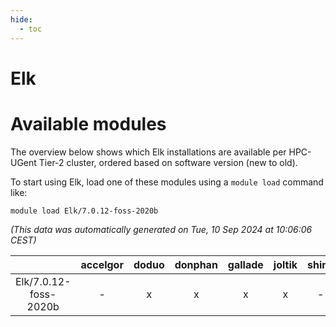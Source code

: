```yaml
---
hide:
  - toc
---
```


Elk
===

# Available modules


The overview below shows which Elk installations are available per HPC-UGent Tier-2 cluster, ordered based on software version (new to old).

To start using Elk, load one of these modules using a `module load` command like:

```shell
module load Elk/7.0.12-foss-2020b
```

*(This data was automatically generated on Tue, 10 Sep 2024 at 10:06:06 CEST)*  

| |accelgor|doduo|donphan|gallade|joltik|shinx|skitty|
| :---: | :---: | :---: | :---: | :---: | :---: | :---: | :---: |
|Elk/7.0.12-foss-2020b|-|x|x|x|x|-|x|
